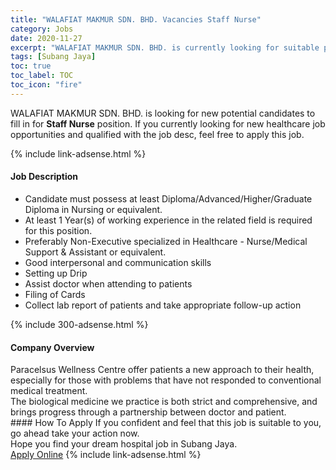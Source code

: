 ```yaml
---
title: "WALAFIAT MAKMUR SDN. BHD. Vacancies Staff Nurse" 
category: Jobs 
date: 2020-11-27 
excerpt: "WALAFIAT MAKMUR SDN. BHD. is currently looking for suitable person to fill in the Staff Nurse which positioned at Subang Jaya" 
tags: [Subang Jaya] 
toc: true 
toc_label: TOC 
toc_icon: "fire" 
--- 
```


<p>WALAFIAT MAKMUR SDN. BHD. is looking for new potential candidates to fill in for <b>Staff Nurse</b> position. If you currently looking for new healthcare job opportunities and qualified with the job desc, feel free to apply this job.
</p>{% include link-adsense.html %} 
<div><div><div><h4>Job Description</h4></div></div><div><div><span><div><ul><li>Candidate must possess at least Diploma/Advanced/Higher/Graduate Diploma in Nursing or equivalent.</li><li>At least 1&#160;Year(s) of working experience in the related field is required for this position.</li><li>Preferably Non-Executive specialized in Healthcare - Nurse/Medical Support &amp; Assistant or equivalent.</li><li><div>Good interpersonal and communication skills</div></li><li><div>Setting up Drip</div></li><li>Assist doctor when attending to patients</li><li>Filing of Cards</li><li>Collect lab report of patients and take appropriate follow-up action</li></ul></div></span></div></div></div> 
{% include 300-adsense.html %} 
<div><div><div><h4>Company Overview</h4></div></div><div><div><span><div><div>Paracelsus Wellness Centre offer patients a new approach to their health, especially for those with problems that have not responded to conventional medical treatment.</div>
<div>The biological medicine we practice is both strict and comprehensive, and brings progress through a partnership between doctor and patient.</div></div></span></div></div></div> 
#### How To Apply 
If you confident and feel that this job is suitable to you, go ahead take your action now. <br/> 
Hope you find your dream hospital job in Subang Jaya. <br/> 
<a href="https://www.jobstreet.com.my/en/job/staff-nurse-4431706?jobId=jobstreet-my-job-4431706&sectionRank=27&token=0~bce3f2b1-7363-4390-a948-a873c5859343&fr=SRP%20View%20In%20New%20Ta" class="btn btn--warning" target="_blank" rel="nofollow noopenner">Apply Online</a> 
{% include link-adsense.html %} 